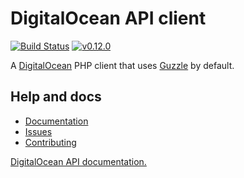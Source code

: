 # DigitalOcean API client

[![Build Status](https://travis-ci.org/wappr/digitalocean.svg?branch=master)](https://travis-ci.org/wappr/digitalocean)
[![v0.12.0](https://img.shields.io/badge/version-v0.12.0-orange.svg)](https://packagist.org/packages/wappr/digitalocean)

A [DigitalOcean](https://m.do.co/c/97ced4f9088d) PHP client that uses [Guzzle](https://github.com/guzzle/guzzle) by default.

## Help and docs

* [Documentation](https://digitalocean.wappr.co/en/latest/)
* [Issues](https://github.com/wappr/digitalocean/issues)
* [Contributing](https://github.com/wappr/digitalocean/blob/master/CONTRIBUTING.md)

[DigitalOcean API documentation.](https://developers.digitalocean.com/documentation/v2/)
